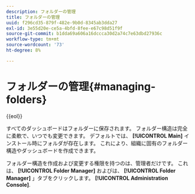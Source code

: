 ```yaml
---
description: フォルダーの管理
title: フォルダーの管理
uuid: f296cd35-879f-482e-9b0d-8345ab3dda27
exl-id: 3e55d20e-ce5a-4bfd-8fee-e67c98d51f9f
source-git-commit: b1dda69a606a16dccca30d2a74c7e63dbd27936c
workflow-type: tm+mt
source-wordcount: '73'
ht-degree: 8%

---
```


# フォルダーの管理{#managing-folders}

{{eol}}

すべてのダッシュボードはフォルダーに保存されます。 フォルダー構造は完全に柔軟で、いつでも変更できます。 デフォルトでは、 **[!UICONTROL Main]** インストール時にフォルダが存在します。 これにより、組織に固有のフォルダー構造やダッシュボードを作成できます。

フォルダー構造を作成および変更する権限を持つのは、管理者だけです。 これは、 **[!UICONTROL Folder Manager]** およびは、 **[!UICONTROL Folder Manager]** 」タブをクリックします。 **[!UICONTROL Administration Console]**.
